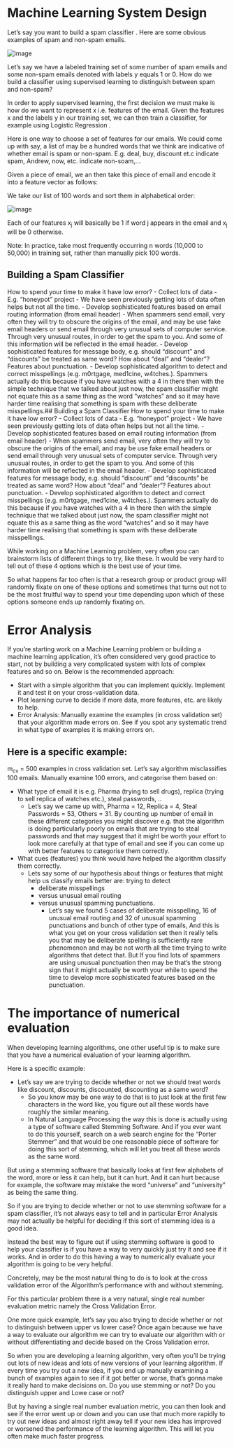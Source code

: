 # Machine Learning System Design
Let’s say you want to build a spam classifier . Here are some obvious examples of spam and non-spam emails.

![image](https://github.com/vivekprm/coursera-ml/assets/2403660/5692026c-a4d9-48a9-baae-4ab63507a99e)

Let’s say we have a labeled training set of some number of spam emails and some non-spam emails denoted with labels y equals 1 or 0. How do we build a classifier using supervised learning to distinguish between spam and non-spam?

In order to apply supervised learning, the first decision we must make is how do we want to represent x i.e. features of the email. Given the features x and the labels y in our training set, we can then train a classifier, for example using Logistic Regression .

Here is one way to choose a set of features for our emails. We could come up with say, a list of may be a hundred words that we think are indicative of whether email is spam or non-spam. E.g. deal, buy, discount et.c indicate spam, Andrew, now, etc. indicate non-soam,…

Given a piece of email, we an then take this piece of email and encode it into a feature vector as follows:

We take our list of 100 words and sort them in alphabetical order:

![image](https://github.com/vivekprm/coursera-ml/assets/2403660/09e45a63-c49c-43ef-a3d3-c167d259c641)

Each of our features x<sub>j</sub> will basically be 1 if word j appears in the email and x<sub>j</sub> will be 0 otherwise.

Note: In practice, take most frequently occurring n words (10,000 to 50,000) in training set, rather than manually pick 100 words.

## Building a Spam Classifier
How to spend your time to make it have low error?
	- Collect lots of data
		- E.g. “honeypot” project
		- We have seen previously getting lots of data often helps but not all the time.
	- Develop sophisticated features based on email routing information (from email header)
		- When spammers send email, very often they will try to obscure the origins of the email, and may be use fake email headers or send email through very unusual sets of computer service. Through very unusual routes, in order to get the spam to you. And some of this information will be reflected in the email header.
	- Develop sophisticated features for message body, e.g. should “discount” and “discounts” be treated as same word? How about “deal” and “dealer”? Features about punctuation.
	- Develop sophisticated algorithm to detect and correct misspellings (e.g. m0rtgage, med1cine, w4tches.). Spammers actually do this because if you have watches with a 4 in there then with the simple technique that we talked about just now, the spam classifier might not equate  this as a same thing as the word “watches” and so it may have harder time realising that something is spam with these deliberate misspellings.## Building a Spam Classifier
How to spend your time to make it have low error?
	- Collect lots of data
		- E.g. “honeypot” project
		- We have seen previously getting lots of data often helps but not all the time.
	- Develop sophisticated features based on email routing information (from email header)
		- When spammers send email, very often they will try to obscure the origins of the email, and may be use fake email headers or send email through very unusual sets of computer service. Through very unusual routes, in order to get the spam to you. And some of this information will be reflected in the email header.
	- Develop sophisticated features for message body, e.g. should “discount” and “discounts” be treated as same word? How about “deal” and “dealer”? Features about punctuation.
	- Develop sophisticated algorithm to detect and correct misspellings (e.g. m0rtgage, med1cine, w4tches.). Spammers actually do this because if you have watches with a 4 in there then with the simple technique that we talked about just now, the spam classifier might not equate  this as a same thing as the word “watches” and so it may have harder time realising that something is spam with these deliberate misspellings.

While working on a Machine Learning problem, very often you can brainstorm lists of different things to try, like these. It would be very hard to tell out of these 4 options which is the best use of your time.

So what happens far too often is that a research group or product group will randomly fixate on one of these options and sometimes that turns out not to be the most fruitful way to spend your time depending upon which of these options someone ends up randomly fixating on.

# Error Analysis
If you’re starting work on a Machine Learning problem or building a machine learning application, it’s often considered very good practice to start, not by building a very complicated system with lots of complex features and so on. Below is the recommended approach:

- Start with a simple algorithm that you can implement quickly. Implement it and test it on your cross-validation data.
- Plot learning curve to decide if more data, more features, etc. are likely to help.
- Error Analysis: Manually examine the examples (in cross validation set) that your algorithm made errors on. See if you spot any systematic trend in what type of examples it is making errors on.

## Here is a specific example:
m<sub>cv</sub> = 500 examples in cross validation set. Let’s say algorithm misclassifies 100 emails.
Manually examine 100 errors, and categorise them based on:
- What type of email it is e.g. Pharma (trying to sell drugs), replica (trying to sell replica of watches etc.), steal passwords, ..
    - Let’s say we came up with, Pharma = 12, Replica = 4, Steal Passwords = 53, Others = 31. By counting up number of email in these different categories you might discover e.g. that the algorithm is doing particularly poorly on emails that are trying to steal passwords and that may suggest that it might be worth your effort to look more carefully at that type of email and see if you can come up with better features to categorise them correctly.
- What cues (features) you think would have helped the algorithm classify them correctly.
    - Lets say some of our hypothesis about things or features that might help us classify emails better are: trying to detect 
        - deliberate misspellings 
        - versus unusual email routing 
        - versus unusual spamming punctuations.
            - Let’s say we found 5 cases of deliberate misspelling, 16 of unusual email routing and 32 of unusual spamming punctuations and bunch of other type of emails, And this is what you get on your cross validation set then it really tells you that may be deliberate spelling is sufficiently rare phenomenon and may be not worth all the time trying to write algorithms that detect that. But If you find lots of spammers are using unusual punctuation then may be that’s the strong sign that it might actually be worth your while to spend the time to develop more sophisticated features based on the punctuation.

# The importance of numerical evaluation
When developing learning algorithms, one other useful tip is to make sure that you have a numerical evaluation of your learning algorithm.

Here is a specific example:
- Let’s say we are trying to decide whether or not we should treat words like discount, discounts, discounted, discounting as a same word?
    - So you know may be one way to do that is to just look at the first few characters in the word like, you figure out all these words have roughly the similar meaning.
    - In Natural Language Processing the way this is done is actually using a type of software called Stemming Software. And if you ever want to do this yourself, search on a web search engine for the “Porter Stemmer” and that would be one reasonable piece of software for doing this sort of stemming, which will let you treat all these words as the same word.

But using a stemming software that basically looks at first few alphabets of the word, more or less it can help, but it can hurt. And it can hurt because for example, the software may mistake the word “universe” and “university” as being the same thing.

So if you are trying to decide whether or not to use stemming software for a spam classifier, it’s not always easy to tell and in particular Error Analysis may not actually be helpful for deciding if this sort of stemming idea is a good idea.

Instead the best way to figure out if using stemming software is good to help your classifier is if you have a way to very quickly just try it and see if it works. And in order to do this having a way to numerically evaluate your algorithm is going to be very helpful.

Concretely, may be the most natural thing to do is to look at the cross validation error of the Algorithm’s performance with and without stemming. 

For this particular problem there is a very natural, single real number evaluation metric namely the Cross Validation Error. 

One more quick example, let’s say you also trying to decide whether or not to distinguish between upper vs lower case?
Once again because we have a way to evaluate our algorithm we can try to evaluate our algorithm with or without differentiating and decide based on the Cross Validation error.

So when you are developing a learning algorithm, very often you’ll be trying out lots of new ideas and lots of new versions of your learning algorithm. If every time you try out a new idea, if you end up manually examining a bunch of examples again to see if it got better or worse, that’s gonna make it really hard to make decisions on. Do you use stemming or not? Do you distinguish upper and Lowe case or not?

But by having a single real number evaluation metric, you can then look and see if the error went up or down and you can use that much more rapidly to try out new ideas and almost right away tell if your new idea has improved or worsened the performance of the learning algorithm. This will let you often make much faster progress. 

